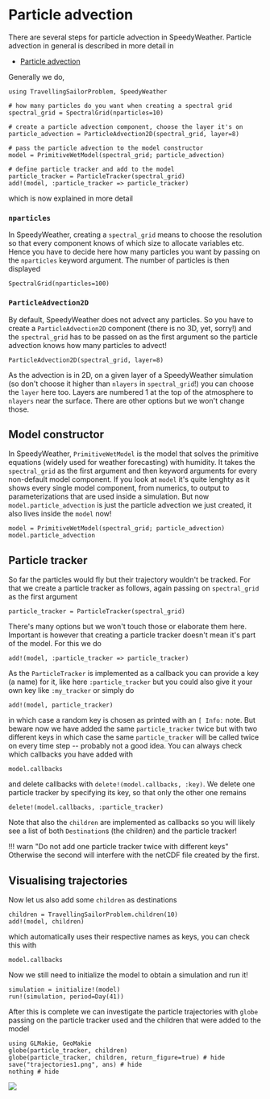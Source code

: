 # Particle advection

There are several steps for particle advection in SpeedyWeather.
Particle advection in general is described in more detail in

- [Particle advection](https://speedyweather.github.io/SpeedyWeatherDocumentation/dev/particles/)

Generally we do,

```@example particles
using TravellingSailorProblem, SpeedyWeather

# how many particles do you want when creating a spectral grid
spectral_grid = SpectralGrid(nparticles=10)

# create a particle advection component, choose the layer it's on
particle_advection = ParticleAdvection2D(spectral_grid, layer=8)

# pass the particle advection to the model constructor
model = PrimitiveWetModel(spectral_grid; particle_advection)

# define particle tracker and add to the model
particle_tracker = ParticleTracker(spectral_grid)
add!(model, :particle_tracker => particle_tracker)
```

which is now explained in more detail

### `nparticles`

In SpeedyWeather, creating a `spectral_grid` means to choose the
resolution so that every component knows of which size to allocate
variables etc. Hence you have to decide here how many particles you
want by passing on the `nparticles` keyword argument. The number
of particles is then displayed

```@example particles
SpectralGrid(nparticles=100)
```

### `ParticleAdvection2D`

By default, SpeedyWeather does not advect any particles. So you have
to create a `ParticleAdvection2D` component (there is no 3D, yet, sorry!)
and the `spectral_grid` has to be passed on as the first argument
so the particle advection knows how many particles to advect!

```@example particles
ParticleAdvection2D(spectral_grid, layer=8)
```

As the advection is in 2D, on a given layer of a SpeedyWeather simulation
(so don't choose it higher than `nlayers` in `spectral_grid`!) you can
choose the `layer` here too. Layers are numbered 1 at the top of the atmosphere
to `nlayers` near the surface. There are other options but we won't change
those.

## Model constructor

In SpeedyWeather, `PrimitiveWetModel` is the model that solves the primitive
equations (widely used for weather forecasting) with humidity. It takes
the `spectral_grid` as the first argument and then keyword arguments for
every non-default model component. If you look at `model` it's quite lenghty
as it shows every single model component, from numerics, to output to
parameterizations that are used inside a simulation. But now
`model.particle_advection` is just the particle advection we just created,
it also lives inside the `model` now!

```@example particles
model = PrimitiveWetModel(spectral_grid; particle_advection)
model.particle_advection
```

## Particle tracker

So far the particles would fly but their trajectory wouldn't be tracked.
For that we create a particle tracker as follows, again passing on `spectral_grid`
as the first argument

```@example particles
particle_tracker = ParticleTracker(spectral_grid)
```

There's many options but we won't touch those or elaborate them here.
Important is however that creating a particle tracker doesn't mean it's
part of the model. For this we do

```@example particles
add!(model, :particle_tracker => particle_tracker)
```

As the `ParticleTracker` is implemented as a callback you can provide
a key (a name) for it, like here `:particle_tracker` but you could
also give it your own key like `:my_tracker` or simply do

```@example particles
add!(model, particle_tracker)
```

in which case a random key is chosen as printed with an `[ Info:` note.
But beware now we have added the same `particle_tracker` twice but with two
different keys in which case the same `particle_tracker` will be called
twice on every time step -- probably not a good idea. You can always check
which callbacks you have added with

```@example particles
model.callbacks
```

and delete callbacks with `delete!(model.callbacks, :key)`. 
We delete one particle tracker by specifying its key, so that only
the other one remains

```@example particles
delete!(model.callbacks, :particle_tracker)
```

Note that also the `children` are implemented as callbacks so you will likely see a list
of both `Destination`s (the children) and the particle tracker!

!!! warn "Do not add one particle tracker twice with different keys"
    Otherwise the second will interfere with the netCDF file created
    by the first.



## Visualising trajectories

Now let us also add some `children` as destinations

```@example particles
children = TravellingSailorProblem.children(10)
add!(model, children)
```

which automatically uses their respective names as keys, you can check this with

```@example particles
model.callbacks
```

Now we still need to initialize the model to obtain a simulation and run it!

```@example particles
simulation = initialize!(model)
run!(simulation, period=Day(41))
```

After this is complete we can investigate the particle trajectories with
`globe` passing on the particle tracker used and the children that were
added to the model

```@example particles
using GLMakie, GeoMakie
globe(particle_tracker, children)
globe(particle_tracker, children, return_figure=true) # hide
save("trajectories1.png", ans) # hide
nothing # hide
```
![](trajectories1.png)